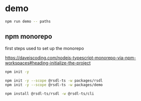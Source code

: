 # demo

```bash
npm run demo -- paths
```

## npm monorepo

first steps used to set up the monorepo

https://daveiscoding.com/nodejs-typescript-monorepo-via-npm-workspaces#heading-initialize-the-project

```bash
npm init -y

npm init -y --scope @rsdl-ts -w packages/rsdl
npm init -y --scope @rsdl-ts -w packages/demo

npm install @rsdl-ts/rsdl -w @rsdl-ts/cli
```
